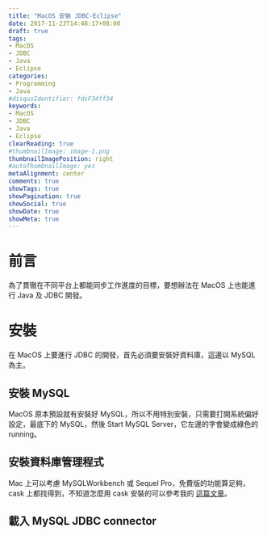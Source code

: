 ```yaml
---
title: "MacOS 安裝 JDBC-Eclipse"
date: 2017-11-23T14:48:17+08:00
draft: true
tags:
- MacOS
- JDBC
- Java
- Eclipse
categories:
- Programming
- Java
#disqusIdentifier: fdsF34ff34
keywords:
- MacOS
- JDBC
- Java
- Eclipse
clearReading: true
#thumbnailImage: image-1.png
thumbnailImagePosition: right
#autoThumbnailImage: yes
metaAlignment: center
comments: true
showTags: true
showPagination: true
showSocial: true
showDate: true
showMeta: true
---
```

<!-- toc -->

# 前言

為了貫徹在不同平台上都能同步工作進度的目標，要想辦法在 MacOS 上也能進行 Java 及 JDBC 開發。

# 安裝

在 MacOS 上要進行 JDBC 的開發，首先必須要安裝好資料庫，這邊以 MySQL 為主。

## 安裝 MySQL

MacOS 原本預設就有安裝好 MySQL，所以不用特別安裝，只需要打開系統偏好設定，最底下的 MySQL，然後 Start MySQL Server，它左邊的字會變成綠色的 running。

## 安裝資料庫管理程式

Mac 上可以考慮 MySQLWorkbench 或 Sequel Pro，免費版的功能算足夠，cask 上都找得到，不知道怎麼用 cask 安裝的可以參考我的 [這篇文章][0]。

## 載入 MySQL JDBC connector


[0]: https://idontwannarock.github.io/hugo_blog/2017/11/%E6%88%91%E5%9C%A8macbook-pro%E7%9A%84%E8%A8%AD%E7%BD%AE---2017%E7%89%88/#軟體環境設置